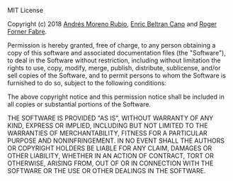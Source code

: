 MIT License

Copyright (c) 2018 [Andrés Moreno Rubio](https://www.linkedin.com/in/andr%C3%A9s-moreno-rubio-49ab1860/), [Enric Beltran Cano](https://www.linkedin.com/in/enric-beltran-cano-400264156/) and [Roger Forner Fabre](https://www.linkedin.com/in/rogerforner/).

Permission is hereby granted, free of charge, to any person obtaining a copy
of this software and associated documentation files (the "Software"), to deal
in the Software without restriction, including without limitation the rights
to use, copy, modify, merge, publish, distribute, sublicense, and/or sell
copies of the Software, and to permit persons to whom the Software is
furnished to do so, subject to the following conditions:

The above copyright notice and this permission notice shall be included in all
copies or substantial portions of the Software.

THE SOFTWARE IS PROVIDED "AS IS", WITHOUT WARRANTY OF ANY KIND, EXPRESS OR
IMPLIED, INCLUDING BUT NOT LIMITED TO THE WARRANTIES OF MERCHANTABILITY,
FITNESS FOR A PARTICULAR PURPOSE AND NONINFRINGEMENT. IN NO EVENT SHALL THE
AUTHORS OR COPYRIGHT HOLDERS BE LIABLE FOR ANY CLAIM, DAMAGES OR OTHER
LIABILITY, WHETHER IN AN ACTION OF CONTRACT, TORT OR OTHERWISE, ARISING FROM,
OUT OF OR IN CONNECTION WITH THE SOFTWARE OR THE USE OR OTHER DEALINGS IN THE
SOFTWARE.
